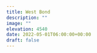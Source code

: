 ```yaml
---
title: West Bond 
description: ""
image: ""
elevation: 4540
date: 2022-05-01T06:00:00+00:00
draft: false
---
```

